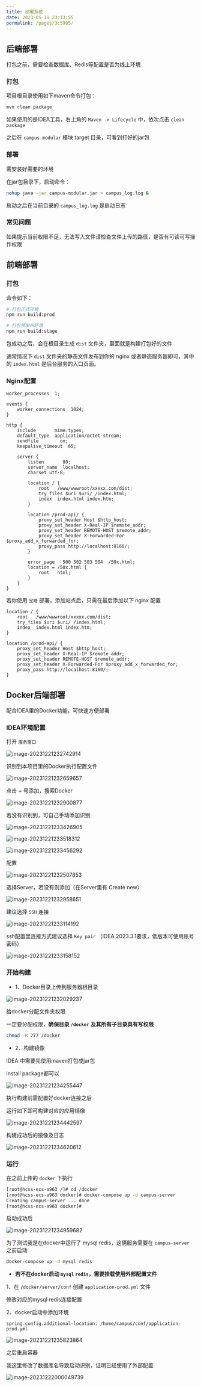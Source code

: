 ```yaml
---
title: 部署系统
date: 2023-05-11 23:13:55
permalink: /pages/3c5985/
---
```

## 后端部署

打包之前，需要检查数据库、Redis等配置是否为线上环境

### 打包

项目根目录使用如下maven命令打包：

```sh
mvn clean package
```

如果使用的是IDEA工具，右上角的 `Maven -> Lifecycle` 中，依次点击 `clean`  `package`

之后在 `campus-modular` 模块 target 目录，可看到打好的jar包

### 部署

需安装好需要的环境

在jar包目录下，启动命令：

```sh
nohup java -jar campus-modular.jar > campus_log.log &
```

启动之后在当前目录的 `campus_log.log` 是启动日志

### 常见问题

如果提示当前权限不足，无法写入文件请检查文件上传的路径，是否有可读可写操作权限

## 前端部署

### 打包

命令如下：

```sh
# 打包正式环境
npm run build:prod

# 打包预发布环境
npm run build:stage
```

包成功之后，会在根目录生成 `dist` 文件夹，里面就是构建打包好的文件

通常情况下 `dist` 文件夹的静态文件发布到你的 nginx 或者静态服务器即可，其中的 `index.html` 是后台服务的入口页面。

###  Nginx配置



```
worker_processes  1;

events {
    worker_connections  1024;
}

http {
    include       mime.types;
    default_type  application/octet-stream;
    sendfile        on;
    keepalive_timeout  65;

    server {
        listen       80;
        server_name  localhost;
		charset utf-8;

		location / {
            root   /www/wwwroot/xxxxx.com/dist;
			try_files $uri $uri/ /index.html;
            index  index.html index.htm;
        }
		
		location /prod-api/ {
			proxy_set_header Host $http_host;
			proxy_set_header X-Real-IP $remote_addr;
			proxy_set_header REMOTE-HOST $remote_addr;
			proxy_set_header X-Forwarded-For $proxy_add_x_forwarded_for;
			proxy_pass http://localhost:8160/;
		}

        error_page   500 502 503 504  /50x.html;
        location = /50x.html {
            root   html;
        }
    }
}
```

若你使用 `宝塔` 部署，添加站点后，只需在最后添加以下 nginx 配置

```
location / {
	root   /www/wwwroot/xxxxx.com/dist;
	try_files $uri $uri/ /index.html;
	index  index.html index.htm;
}
		
location /prod-api/ {
	proxy_set_header Host $http_host;
	proxy_set_header X-Real-IP $remote_addr;
	proxy_set_header REMOTE-HOST $remote_addr;
	proxy_set_header X-Forwarded-For $proxy_add_x_forwarded_for;
	proxy_pass http://localhost:8160/;
}
```



## Docker后端部署

配合IDEA里的Docker功能，可快速方便部署

### IDEA环境配置

打开  `服务窗口`

![image-20231221232742914](https://gcore.jsdelivr.net/gh/oddfar/static/campus/15.部署系统.assets/image-20231221232742914.png)

识别到本项目里的Docker执行配置文件

![image-20231221232659657](https://gcore.jsdelivr.net/gh/oddfar/static/campus/15.部署系统.assets/image-20231221232659657.png)

点击 + 号添加，搜索Docker

![image-20231221232900877](https://gcore.jsdelivr.net/gh/oddfar/static/campus/15.部署系统.assets/image-20231221232900877.png)

若没有识别到，可自己手动添加识别



![image-20231221233426905](https://gcore.jsdelivr.net/gh/oddfar/static/campus/15.部署系统.assets/image-20231221233426905.png)

![image-20231221233518312](https://gcore.jsdelivr.net/gh/oddfar/static/campus/15.部署系统.assets/image-20231221233518312.png)

![image-20231221233456292](https://gcore.jsdelivr.net/gh/oddfar/static/campus/15.部署系统.assets/image-20231221233456292.png)

配置

![image-20231221232507853](https://gcore.jsdelivr.net/gh/oddfar/static/campus/15.部署系统.assets/image-20231221232507853.png)

选择Server，若没有则添加（在Server里有 Create new）

![image-20231221232958651](https://gcore.jsdelivr.net/gh/oddfar/static/campus/15.部署系统.assets/image-20231221232958651.png)

建议选择 `SSH` 连接

![image-20231221233114192](https://gcore.jsdelivr.net/gh/oddfar/static/campus/15.部署系统.assets/image-20231221233114192.png)

ssh配置里连接方式建议选择 `Key pair` （IDEA 2023.3.1要求，低版本可使用账号密码）

![image-20231221233158152](https://gcore.jsdelivr.net/gh/oddfar/static/campus/15.部署系统.assets/image-20231221233158152.png)

### 开始构建

- 1、Docker目录上传到服务器根目录

![image-20231221232029237](https://gcore.jsdelivr.net/gh/oddfar/static/campus/15.部署系统.assets/image-20231221232029237.png)

给docker分配文件夹权限

一定要分配权限，**确保目录 `/docker` 及其所有子目录具有写权限**

```sh
chmod -R 777 /docker
```

- 2、构建镜像

IDEA 中需要先使用maven打包成jar包

install package都可以

![image-20231221234255447](https://gcore.jsdelivr.net/gh/oddfar/static/campus/15.部署系统.assets/image-20231221234255447.png)

执行构建前需配置好docker连接之后

运行如下即可构建对应的应用镜像

![image-20231221234442597](https://gcore.jsdelivr.net/gh/oddfar/static/campus/15.部署系统.assets/image-20231221234442597.png)

构建成功后的镜像及日志

![image-20231221234620612](https://gcore.jsdelivr.net/gh/oddfar/static/campus/15.部署系统.assets/image-20231221234620612.png)

### 运行

在之前上传的 `docker` 下执行

```sh
[root@hcss-ecs-a963 /]# cd /docker
[root@hcss-ecs-a963 docker]# docker-compose up -d campus-server
Creating campus-server ... done
[root@hcss-ecs-a963 docker]# 
```

启动成功后

![image-20231221234959682](https://gcore.jsdelivr.net/gh/oddfar/static/campus/15.部署系统.assets/image-20231221234959682.png)

为了测试我是在docker中运行了 mysql redis，这俩服务需要在 `campus-server` 之前启动

```sh
docker-compose up -d mysql redis
```

- **若不在docker启动 `mysql` `redis`，需要挂载使用外部配置文件**

1、在 `/docker/server/conf` 创建 `application-prod.yml` 文件

修改对应的mysql redis连接配置

2、docker启动中添加环境

`spring.config.additional-location: /home/campus/conf/application-prod.yml`

![image-20231221235823864](https://gcore.jsdelivr.net/gh/oddfar/static/campus/15.部署系统.assets/image-20231221235823864.png)

之后重启容器

我这里修改了数据库名导致启动识别，证明已经使用了外部配置

![image-20231222000049739](https://gcore.jsdelivr.net/gh/oddfar/static/campus/15.部署系统.assets/image-20231222000049739.png)